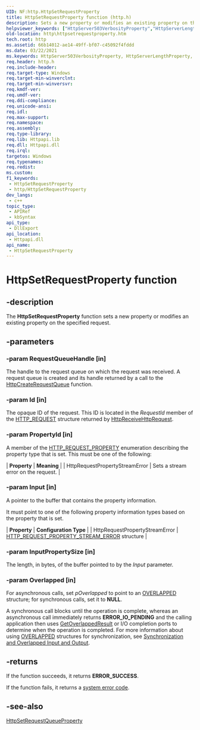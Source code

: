 ```yaml
---
UID: NF:http.HttpSetRequestProperty
title: HttpSetRequestProperty function (http.h)
description: Sets a new property or modifies an existing property on the specified request.
helpviewer_keywords: ["HttpServer503VerbosityProperty","HttpServerLengthProperty","HttpServerStateProperty","HttpSetRequestProperty","HttpSetRequestProperty function [HTTP]","http.httpsetrequestproperty","http/HttpSetRequestProperty"]
old-location: http\httpsetrequestproperty.htm
tech.root: http
ms.assetid: 66b14012-ae14-49ff-bf07-c45092f4fddd
ms.date: 03/22/2021
ms.keywords: HttpServer503VerbosityProperty, HttpServerLengthProperty, HttpServerStateProperty, HttpSetRequestProperty, HttpSetRequestProperty function [HTTP], http.httpsetrequestproperty, http/HttpSetRequestProperty
req.header: http.h
req.include-header:
req.target-type: Windows
req.target-min-winverclnt:
req.target-min-winversvr:
req.kmdf-ver:
req.umdf-ver:
req.ddi-compliance:
req.unicode-ansi:
req.idl:
req.max-support:
req.namespace:
req.assembly:
req.type-library:
req.lib: Httpapi.lib
req.dll: Httpapi.dll
req.irql:
targetos: Windows
req.typenames:
req.redist:
ms.custom:
f1_keywords:
 - HttpSetRequestProperty
 - http/HttpSetRequestProperty
dev_langs:
 - c++
topic_type:
 - APIRef
 - kbSyntax
api_type:
 - DllExport
api_location:
 - Httpapi.dll
api_name:
 - HttpSetRequestProperty
---
```


# HttpSetRequestProperty function


## -description

The **HttpSetRequestProperty** function sets a new property or modifies an existing property on the specified request.

## -parameters

### -param RequestQueueHandle [in]

The handle to the request queue on which the request was received. A request queue is created and its handle returned by a call to the [HttpCreateRequestQueue](/windows/desktop/api/http/nf-http-httpcreaterequestqueue) function.

### -param Id [in]

The opaque ID of the request. This ID is located in the *RequestId* member of the [HTTP\_REQUEST](/windows/desktop/legacy/aa364545(v=vs.85)) structure returned by [HttpReceiveHttpRequest](/windows/win32/api/http/nf-http-httpreceivehttprequest).

### -param PropertyId [in]

A member of the [HTTP\_REQUEST\_PROPERTY](/windows/desktop/api/http/ne-http-http_request_property) enumeration describing the property type that is set. This must be one of the following:

| **Property** | **Meaning** |
| HttpRequestPropertyStreamError | Sets a stream error on the request. |

### -param Input [in]

A pointer to the buffer that contains the property information.

It must point to one of the following property information types based on the property that is set.

| **Property** | **Configuration Type** |
| HttpRequestPropertyStreamError | [HTTP\_REQUEST\_PROPERTY\_STREAM\_ERROR](/windows/desktop/api/http/ne-http-http_request_property_stream_error) structure |

### -param InputPropertySize [in]

The length, in bytes, of the buffer pointed to by the *Input* parameter.

### -param Overlapped [in]

For asynchronous calls, set *pOverlapped* to point to an [OVERLAPPED](/windows/desktop/api/minwinbase/ns-minwinbase-overlapped) structure; for synchronous calls, set it to **NULL**.

A synchronous call blocks until the operation is complete, whereas an asynchronous call immediately returns **ERROR\_IO\_PENDING** and the calling application then uses [GetOverlappedResult](/windows/desktop/api/ioapiset/nf-ioapiset-getoverlappedresult) or I/O completion ports to determine when the operation is completed. For more information about using [OVERLAPPED](/windows/desktop/api/minwinbase/ns-minwinbase-overlapped) structures for synchronization, see [Synchronization and Overlapped Input and Output](/windows/desktop/Sync/synchronization-and-overlapped-input-and-output).

## -returns

If the function succeeds, it returns **ERROR\_SUCCESS**.

If the function fails, it returns a [system error code](/windows/desktop/Debug/system-error-codes).

## -see-also

[HttpSetRequestQueueProperty](/windows/desktop/api/http/nf-http-httpsetrequestqueueproperty)
